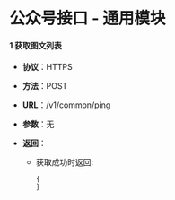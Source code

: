 # 公众号接口 - 通用模块

#### 1 获取图文列表
* **协议**：HTTPS
* **方法**：POST
* **URL**：/v1/common/ping
* **参数**：无

* **返回**：
    * 获取成功时返回:

        ```
        {
        }
        ```
